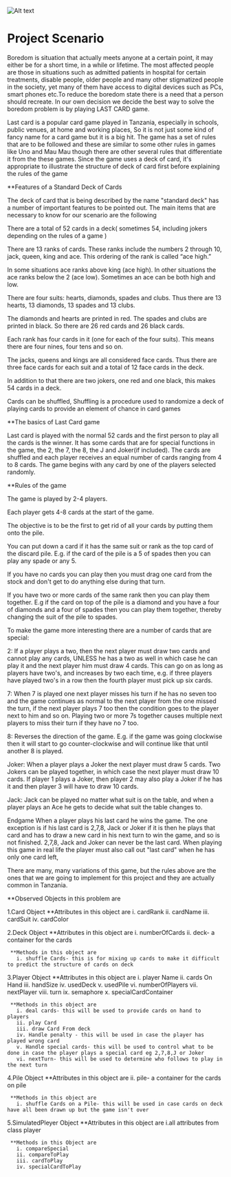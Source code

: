 ![Alt text](https://github.com/yezyilomo/Last-Card-Game/blob/master/Program_Look1.png?raw=true "Optional Title")

# Project Scenario
Boredom is situation that actually meets anyone at a certain point, it may either be for a short time, in a while or lifetime. The most affected people are those in situations such as admitted patients in hospital for certain treatments, disable people, older people and many other stigmatized people in the society, yet many of them have access to digital devices such as PCs, smart phones etc.To reduce the boredom state there is a need that a person should recreate.
In our own decision we decide the best way to solve the boredom problem is by playing LAST CARD game.

Last card is a popular card game played in Tanzania, especially in schools, public venues, at home and working places, So it is not just some kind of fancy name for a card game but it is a big hit. The game has a set of rules that are to be followed and these are similar to some other rules in games like Uno and Mau Mau though there are other several rules that differentiate it from the these games. Since the game uses a deck of card, it's appropriate to illustrate the structure of deck of card first before explaining the rules of the game

**Features of a Standard Deck of Cards

The deck of card that is being described by the name "standard deck" has a number of important features to be pointed out. The main items that are necessary to know for our scenario are the following

There are a total of 52 cards in a deck( sometimes 54, including jokers depending on the rules of a game )

There are 13 ranks of cards. These ranks include the numbers 2 through 10, jack, queen, king and ace. This ordering of the rank is called “ace high.”

In some situations ace ranks above king (ace high). In other situations the ace ranks below the 2 (ace low). Sometimes an ace can be both high and low.

There are four suits: hearts, diamonds, spades and clubs. Thus there are 13 hearts, 13 diamonds, 13 spades and 13 clubs.

The diamonds and hearts are printed in red. The spades and clubs are printed in black. So there are 26 red cards and 26 black cards.

Each rank has four cards in it (one for each of the four suits). This means there are four nines, four tens and so on.

The jacks, queens and kings are all considered face cards. Thus there are three face cards for each suit and a total of 12 face cards in the deck.

In addition to that there are two jokers, one red and one black, this makes 54 cards in a deck.

Cards can be shuffled, Shuffling is a procedure used to randomize a deck of playing cards to provide an element of chance in card games

**The basics of Last Card game

Last card is played with the normal 52 cards and the first person to play all the cards is the winner. It has some cards that are for special functions in the game, the 2, the 7, the 8, the J and Joker(if included). The cards are shuffled and each player receives an equal number of cards ranging from 4 to 8 cards. The game begins with any card by one of the players selected randomly.

**Rules of the game

The game is played by 2-4 players.

Each player gets 4-8 cards at the start of the game.

The objective is to be the first to get rid of all your cards by putting them onto the pile.

You can put down a card if it has the same suit or rank as the top card of the discard pile. E.g. if the card of the pile is a 5 of spades then you can play any spade or any 5.

If you have no cards you can play then you must drag one card from the stock and don't get to do anything else during that turn.

If you have two or more cards of the same rank then you can play them together. E.g if the card on top of the pile is a diamond and you have a four of diamonds and a four of spades then you can play them together, thereby changing the suit of the pile to spades.

To make the game more interesting there are a number of cards that are special:

2: If a player plays a two, then the next player must draw two cards and cannot play any cards, UNLESS he has a two as well in which case he can play it and the next player him must draw 4 cards. This can go on as long as players have two's, and increases by two each time, e.g. if three players have played two's in a row then the fourth player must pick up six cards.

7: When 7 is played one next player misses his turn if he has no seven too and the game continues as normal to the next player from the one missed the turn, if the next player plays 7 too then the condition goes to the player next to him and so on. Playing two or more 7s together causes multiple next players to miss their turn if they have no 7 too.

8: Reverses the direction of the game. E.g. if the game was going clockwise then it will start to go counter-clockwise and will continue like that until another 8 is played.

Joker: When a player plays a Joker the next player must draw 5 cards. Two Jokers can be played together, in which case the next player must draw 10 cards. If player 1 plays a Joker, then player 2 may also play a Joker if he has it and then player 3 will have to draw 10 cards.

Jack: Jack can be played no matter what suit is on the table, and when a player plays an Ace he gets to decide what suit the table changes to.

Endgame When a player plays his last card he wins the game. The one exception is if his last card is 2,7,8, Jack or Joker if it is then he plays that card and has to draw a new card in his next turn to win the game, and so is not finished. 2,7,8, Jack and Joker can never be the last card. When playing this game in real life the player must also call out "last card" when he has only one card left,

There are many, many variations of this game, but the rules above are the ones that we are going to implement for this project and they are actually common in Tanzania.


**Observed Objects in this problem are

1.Card Object
     **Attributes in this object are
       i. cardRank
       ii. cardName
       iii. cardSuit
       iv. cardColor

2.Deck Object
     **Attributes in this object are
       i. numberOfCards
       ii. deck- a container for the cards

     **Methods in this object are
       i. shuffle Cards- this is for mixing up cards to make it difficult to predict the structure of cards on deck

3.Player Object
     **Attributes in this object are
       i. player Name
       ii. cards On Hand
       iii. handSize
       iv. usedDeck
       v. usedPile
       vi. numberOfPlayers
       vii. nextPlayer
       viii. turn
       ix. semaphore
       x. specialCardContainer

     **Methods in this object are
       i. deal cards- this will be used to provide cards on hand to players
       ii. play Card
       iii. draw Card From deck
       iv. Handle penalty - this will be used in case the player has played wrong card
       v. Handle special cards- this will be used to control what to be done in case the player plays a special card eg 2,7,8,J or Joker
       vi. nextTurn- this will be used to determine who follows to play in the next turn

4.Pile Object
     **Attributes in this object are
       ii. pile- a container for the cards on pile

     **Methods in this object are
       i. shuffle Cards on a Pile- this will be used in case cards on deck have all been drawn up but the game isn't over

5.SimulatedPleyer Object
     **Attributes in this object are
       i.all attributes from class player

     **Methods in this Object are
       i. compareSpecial
       ii. compareToPlay
       iii. cardToPlay
       iv. specialCardToPlay
